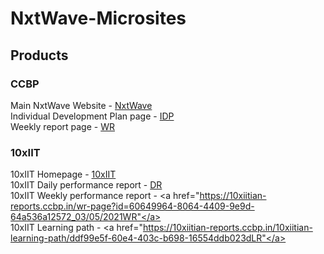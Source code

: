 # NxtWave-Microsites

## Products
### CCBP
Main NxtWave Website - <a href="https://www.ccbp.in/">NxtWave</a><br>
Individual Development Plan page - <a href="https://portal.ccbp.in/myidp?id=f894d642-e74a-4685-a1ae-78d9f5c6033f">IDP</a><br>
Weekly report page - <a href="https://portal.ccbp.in/learning-reports/weekly-report?id=18a9dd4337484ec3baa3019c33dbc0b0_10/10/2021">WR</a><br>
### 10xIIT
10xIIT Homepage - <a href="https://10xiit-home-page.webflow.io/">10xIIT</a><br>
10xIIT Daily performance report - <a href="https://10xiitian-reports.ccbp.in/dr-page?id=60649964-8064-4409-9e9d-64a536a12572_03/05/2021">DR</a><br>
10xIIT Weekly performance report - <a href="https://10xiitian-reports.ccbp.in/wr-page?id=60649964-8064-4409-9e9d-64a536a12572_03/05/2021WR"</a><br>
10xIIT Learning path - <a href="https://10xiitian-reports.ccbp.in/10xiitian-learning-path/ddf99e5f-60e4-403c-b698-16554ddb023dLR"</a>
